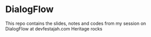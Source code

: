 # DialogFlow
This repo contains the slides, notes and codes from my session on DialogFlow at devfestajah.com
Heritage rocks
